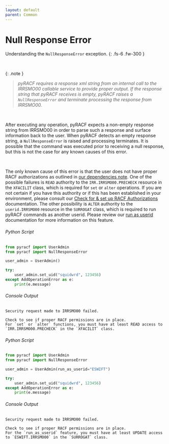 ```yaml
---
layout: default
parent: Common
---
```


# Null Response Error

Understanding the `NullResponseError` exception.
{: .fs-6 .fw-300 }

&nbsp;

{: .note }
> _pyRACF requires a response xml string from an internal call to the IRRSMO00 callable service to provide proper output. If the response string that pyRACF receives is empty, pyRACF raises a `NullResponseError` and terminate processing the response from IRRSMO00._

&nbsp;

After executing any operation, pyRACF expects a non-empty response string from IRRSMO00 in order to parse such a response and surface information back to the user. When pyRACF detects an empty response string, a `NullResponseError` is raised and processing terminates. It is possible that the command was executed prior to receiving a null response, but this is not the case for any known causes of this error.

&nbsp;

The only known cause of this error is that the user does not have proper RACF authorizations as outlined in [our dependencies note](../../index). One of the possible failures is `READ` authority to the `IRR.IRRSMO00.PRECHECK` resource in the `XFACILIT` class, which is required for `set` or `alter` operations. If you are not certain if you have this authority or if this has been established in your environment, please consult our [Check for & set up RACF Authorizations](../check_for_and_setup_RACF_authorizations) documentation. The other possibility is `ALTER` authority to the `userid.IRRSMO00` resource in the `SURROGAT` class, which is required to run pyRACF commands as another userid. Please review our [run as userid](../run_as_userid) documentation for more information on this feature.

###### Python Script
```python
from pyracf import UserAdmin
from pyracf import NullResponseError

user_admin = UserAdmin()

try:
    user_admin.set_uid("squidwrd", 123456)
except AddOperationError as e:
    print(e.message)
```

###### Console Output
```console
Security request made to IRRSMO00 failed.

Check to see if proper RACF permissions are in place.
For `set` or `alter` functions, you must have at least READ access to `IRR.IRRSMO00.PRECHECK` in the `XFACILIT` class.
```

###### Python Script
```python
from pyracf import UserAdmin
from pyracf import NullResponseError

user_admin = UserAdmin(run_as_userid="ESWIFT")

try:
    user_admin.set_uid("squidwrd", 123456)
except AddOperationError as e:
    print(e.message)
```

###### Console Output
```console
Security request made to IRRSMO00 failed.

Check to see if proper RACF permissions are in place.
For the `run_as_userid` feature, you must have at least UPDATE access to `ESWIFT.IRRSMO00` in the `SURROGAT` class.
```